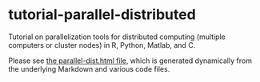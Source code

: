 # tutorial-parallel-distributed
Tutorial on parallelization tools for distributed computing (multiple computers or cluster nodes) in R, Python, Matlab, and C.

Please see [the parallel-dist.html file](https://htmlpreview.github.io/?https://github.com/berkeley-scf/tutorial-parallel-distributed/blob/master/parallel-dist.html), which is generated dynamically from the underlying Markdown and various code files. 
